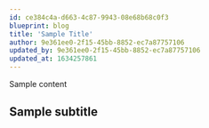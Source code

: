 ```yaml
---
id: ce384c4a-d663-4c87-9943-08e68b68c0f3
blueprint: blog
title: 'Sample Title'
author: 9e361ee0-2f15-45bb-8852-ec7a87757106
updated_by: 9e361ee0-2f15-45bb-8852-ec7a87757106
updated_at: 1634257861
---
```

Sample content

## Sample subtitle
